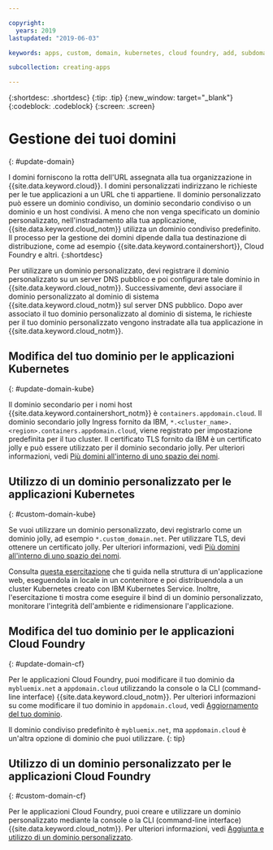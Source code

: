 ```yaml
---

copyright:
  years: 2019
lastupdated: "2019-06-03"

keywords: apps, custom, domain, kubernetes, cloud foundry, add, subdomain, custom domain, dns, domainname, domain name, endpoint, update, migrate

subcollection: creating-apps

---
```


{:shortdesc: .shortdesc}
{:tip: .tip}
{:new_window: target="_blank"}
{:codeblock: .codeblock}
{:screen: .screen}

# Gestione dei tuoi domini
{: #update-domain}

I domini forniscono la rotta dell'URL assegnata alla tua organizzazione in {{site.data.keyword.cloud}}. I domini personalizzati indirizzano le richieste per le tue applicazioni a un URL che ti appartiene. Il dominio personalizzato può essere un dominio condiviso, un dominio secondario condiviso
o un dominio e un host condivisi. A meno che non venga specificato un dominio personalizzato, nell'instradamento alla tua applicazione, {{site.data.keyword.cloud_notm}} utilizza un dominio condiviso predefinito. Il processo per la gestione dei domini dipende dalla tua destinazione di distribuzione, come ad esempio {{site.data.keyword.containershort}}, Cloud Foundry e altri.
{:shortdesc}

Per utilizzare un dominio personalizzato, devi registrare il dominio personalizzato su un server DNS pubblico e poi configurare tale dominio in {{site.data.keyword.cloud_notm}}. Successivamente, devi associare il dominio personalizzato al dominio di sistema {{site.data.keyword.cloud_notm}} sul server DNS pubblico. Dopo aver associato il tuo dominio personalizzato al dominio di sistema, le richieste per il tuo dominio personalizzato vengono instradate alla tua applicazione in {{site.data.keyword.cloud_notm}}.

## Modifica del tuo dominio per le applicazioni Kubernetes
{: #update-domain-kube}

Il dominio secondario per i nomi host {{site.data.keyword.containershort_notm}} è `containers.appdomain.cloud`. Il dominio secondario jolly Ingress fornito da IBM, `*.<cluster_name>.<region>.containers.appdomain.cloud`, viene registrato per impostazione predefinita per il tuo cluster. Il certificato TLS fornito da IBM è un certificato jolly e può essere utilizzato per il dominio secondario jolly. Per ulteriori informazioni, vedi [Più domini all'interno di uno spazio dei nomi](/docs/containers?topic=containers-ingress#multi-domains).

## Utilizzo di un dominio personalizzato per le applicazioni Kubernetes
{: #custom-domain-kube}

Se vuoi utilizzare un dominio personalizzato, devi registrarlo come un dominio jolly, ad esempio `*.custom_domain.net`. Per utilizzare TLS, devi ottenere un certificato jolly. Per ulteriori informazioni, vedi [Più domini all'interno di uno spazio dei nomi](/docs/containers?topic=containers-ingress#multi-domains).

Consulta [questa esercitazione](/docs/tutorials?topic=solution-tutorials-scalable-webapp-kubernetes) che ti guida nella struttura di un'applicazione web, eseguendola in locale in un contenitore e poi distribuendola a un cluster Kubernetes creato con IBM Kubernetes Service. Inoltre, l'esercitazione ti mostra come eseguire il bind di un dominio personalizzato, monitorare l'integrità dell'ambiente e ridimensionare l'applicazione.

## Modifica del tuo dominio per le applicazioni Cloud Foundry
{: #update-domain-cf}

Per le applicazioni Cloud Foundry, puoi modificare il tuo dominio da `mybluemix.net` a `appdomain.cloud` utilizzando la console o la CLI (command-line interface) {{site.data.keyword.cloud_notm}}. Per ulteriori informazioni su come modificare il tuo dominio in `appdomain.cloud`, vedi [Aggiornamento del tuo dominio](/docs/cloud-foundry-public?topic=cloud-foundry-public-update-domain).

Il dominio condiviso predefinito è `mybluemix.net`, ma `appdomain.cloud` è un'altra opzione di dominio che puoi utilizzare.
{: tip}

## Utilizzo di un dominio personalizzato per le applicazioni Cloud Foundry
{: #custom-domain-cf}

Per le applicazioni Cloud Foundry, puoi creare e utilizzare un dominio personalizzato mediante la console o la CLI (command-line interface) {{site.data.keyword.cloud_notm}}. Per ulteriori informazioni, vedi [Aggiunta e utilizzo di un dominio personalizzato](/docs/cloud-foundry-public?topic=cloud-foundry-public-custom-domains).
